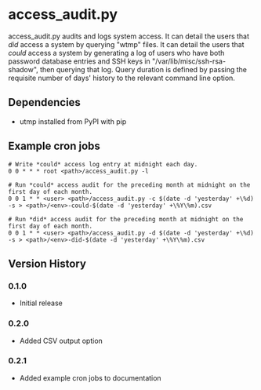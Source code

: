 # access_audit.py

access_audit.py audits and logs system access.  It can detail the users that
*did* access a system by querying "wtmp" files.  It can detail the users that
*could* access a system by generating a log of users who have both password
database entries and SSH keys in "/var/lib/misc/ssh-rsa-shadow", then querying
that log.  Query duration is defined by passing the requisite number of days'
history to the relevant command line option.


## Dependencies

* utmp installed from PyPI with pip


## Example cron jobs

```
# Write *could* access log entry at midnight each day.
0 0 * * * root <path>/access_audit.py -l

# Run *could* access audit for the preceding month at midnight on the first day of each month.
0 0 1 * * <user> <path>/access_audit.py -c $(date -d 'yesterday' +\%d) -s > <path>/<env>-could-$(date -d 'yesterday' +\%Y\%m).csv

# Run *did* access audit for the preceding month at midnight on the first day of each month.
0 0 1 * * <user> <path>/access_audit.py -d $(date -d 'yesterday' +\%d) -s > <path>/<env>-did-$(date -d 'yesterday' +\%Y\%m).csv
```


## Version History


### 0.1.0

* Initial release


### 0.2.0

* Added CSV output option


### 0.2.1

* Added example cron jobs to documentation
